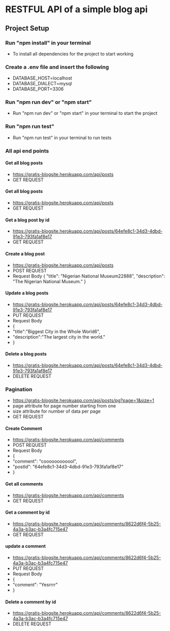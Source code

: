 # RESTFUL API of a simple blog api

## Project Setup

### Run "npm install" in your terminal
* To install all dependencies for the project to start working

### Create a .env file and insert the following
* DATABASE_HOST=localhost
* DATABASE_DIALECT=mysql
* DATABASE_PORT=3306

### Run "npm run dev" or "npm start" 
* Run "npm run dev" or "npm start" in your terminal to start the project

### Run "npm run test"
* Run "npm run test" in your terminal to run tests

### All api end points

#### Get all blog posts
* https://gratis-blogsite.herokuapp.com/api/posts
* GET REQUEST


#### Get all blog posts
* https://gratis-blogsite.herokuapp.com/api/posts
* GET REQUEST


#### Get a blog post by id
* https://gratis-blogsite.herokuapp.com/api/posts/64efe8c1-34d3-4dbd-91e3-793fa1af8e17
* GET REQUEST


#### Create a blog post
* https://gratis-blogsite.herokuapp.com/api/posts
* POST REQUEST
* Request Body 
{
    "title": "Nigerian National Museum22888",
    "description": "The Nigerian National Museum."
}


#### Update a blog posts
* https://gratis-blogsite.herokuapp.com/api/posts/64efe8c1-34d3-4dbd-91e3-793fa1af8e17
* PUT REQUEST
* Request Body
* {
*    "title":"Biggest City in the Whole World6",
*    "description":"The largest city in the world."
* }


#### Delete a blog posts
* https://gratis-blogsite.herokuapp.com/api/posts/64efe8c1-34d3-4dbd-91e3-793fa1af8e17
* DELETE REQUEST


### Pagination
* https://gratis-blogsite.herokuapp.com/api/posts/pg?page=1&size=1
* page attribute for page number starting from one
* size attribute for number of data per page
* GET REQUEST


#### Create Comment
* https://gratis-blogsite.herokuapp.com/api/comments
* POST REQUEST
* Request Body 
* {
*    "comment": "coooooooooool",
*    "postId": "64efe8c1-34d3-4dbd-91e3-793fa1af8e17"
* }


#### Get all comments
* https://gratis-blogsite.herokuapp.com/api/comments
* GET REQUEST


#### Get a comment by id
* https://gratis-blogsite.herokuapp.com/api/comments/8622d6f4-5b25-4a3a-b3ac-b3a4fc715e47
* GET REQUEST


#### update a comment 
* https://gratis-blogsite.herokuapp.com/api/comments/8622d6f4-5b25-4a3a-b3ac-b3a4fc715e47
*  PUT REQUEST
* Request Body
* {
*    "comment": "Yesrrrr"
* }


#### Delete a comment by id
* https://gratis-blogsite.herokuapp.com/api/comments/8622d6f4-5b25-4a3a-b3ac-b3a4fc715e47
* DELETE REQUEST